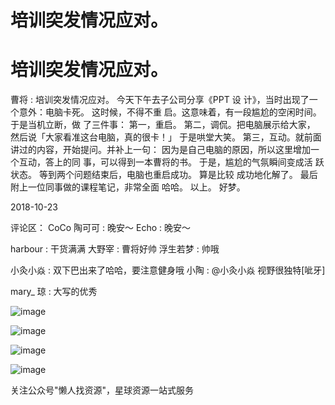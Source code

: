 # 培训突发情况应对。

# 培训突发情况应对。

曹将 : 培训突发情况应对。 今天下午去子公司分享《PPT 设 计》，当时出现了一个意外：电脑卡死。 这时候，不得不重 启。这意味着，有一段尴尬的空闲时间。 于是当机立断，做 了三件事： 第一，重启。 第二，调侃。把电脑展示给大家， 然后说「大家看准这台电脑，真的很卡！」 于是哄堂大笑。 第三，互动。就前面讲过的内容，开始提问。并补上一句： 因为是自己电脑的原因，所以这里增加一个互动，答上的同 事，可以得到一本曹将的书。 于是，尴尬的气氛瞬间变成活 跃状态。 等到两个问题结束后，电脑也重启成功。 算是比较 成功地化解了。 最后附上一位同事做的课程笔记，非常全面 哈哈。 以上。 好梦。

2018-10-23

评论区： CoCo 陶可可 : 晚安～ Echo : 晚安～

harbour : 干货满满 大野宰 : 曹将好帅 浮生若梦 : 帅哦

小灸小焱 : 双下巴出来了哈哈，要注意健身哦 小陶 : @小灸小焱 视野很独特[呲牙]

mary_ 琼 : 大写的优秀

![image](img/Image_045.png)

![image](img/Image_046.png)

![image](img/Image_047.png)

![image](img/Image_048.png)

关注公众号"懒人找资源"，星球资源一站式服务
